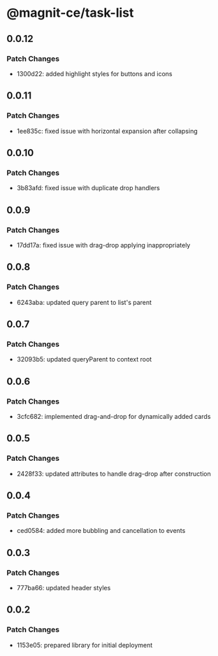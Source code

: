 # @magnit-ce/task-list

## 0.0.12

### Patch Changes

- 1300d22: added highlight styles for buttons and icons

## 0.0.11

### Patch Changes

- 1ee835c: fixed issue with horizontal expansion after collapsing

## 0.0.10

### Patch Changes

- 3b83afd: fixed issue with duplicate drop handlers

## 0.0.9

### Patch Changes

- 17dd17a: fixed issue with drag-drop applying inappropriately

## 0.0.8

### Patch Changes

- 6243aba: updated query parent to list's parent

## 0.0.7

### Patch Changes

- 32093b5: updated queryParent to context root

## 0.0.6

### Patch Changes

- 3cfc682: implemented drag-and-drop for dynamically added cards

## 0.0.5

### Patch Changes

- 2428f33: updated attributes to handle drag-drop after construction

## 0.0.4

### Patch Changes

- ced0584: added more bubbling and cancellation to events

## 0.0.3

### Patch Changes

- 777ba66: updated header styles

## 0.0.2

### Patch Changes

- 1153e05: prepared library for initial deployment
